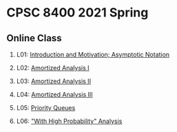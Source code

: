 # CPSC 8400 2021 Spring

## Online Class

1. L01: [Introduction and Motivation; Asymptotic Notation](https://clemson.zoom.us/rec/play/-9ZbloVnWAr9kOMXtHg6EwaKZa-OHiK9jabUk-AjkdppZX8XafKxT1IspuOEomZlyVjT16O9Gu591Ohl.0Pf4hyyMsLaeQt7B?continueMode=true&_x_zm_rtaid=DadevCQ7Sb-yC9_il_HAKQ.1611478702725.ad8afddb82028d8eb6247f4c13f1e1f5&_x_zm_rhtaid=114)

1. L02: [Amortized Analysis I](https://clemson.zoom.us/rec/play/mHC67TdIziKnDs30Ym3huCf2xv0reMMwrs4ewIfYvhQaWWACzqQFuLQpAMC48TP3CqBpXNtBbbvmpstS.n8PR1WIOUx_JzYDf?continueMode=true&_x_zm_rtaid=DadevCQ7Sb-yC9_il_HAKQ.1611478702725.ad8afddb82028d8eb6247f4c13f1e1f5&_x_zm_rhtaid=114)

1. L03: [Amortized Analysis II](https://clemson.zoom.us/rec/play/2xtpuXaUhq2eJsDAesrOP6ELVo-A5GubKs9zuzRkYyg2e6pa5KDjQrFhr3heUo5V6RIbgKovMS-u2rk.t35KCobMrsS7h_gp?continueMode=true&_x_zm_rtaid=DadevCQ7Sb-yC9_il_HAKQ.1611478702725.ad8afddb82028d8eb6247f4c13f1e1f5&_x_zm_rhtaid=114)

1. L04: [Amortized Analysis III](https://clemson.zoom.us/rec/play/IlScJHh_22fck6QQ9_SB890hbxo0DjKX3Aog7243iGYredJe_rKM5PLWRL0u_Hp3DAqpQAG9KGcBSkWu.nnmH1546LudpegRX?continueMode=true&_x_zm_rtaid=DadevCQ7Sb-yC9_il_HAKQ.1611478702725.ad8afddb82028d8eb6247f4c13f1e1f5&_x_zm_rhtaid=114)

1. L05: [Priority Queues](https://clemson.zoom.us/rec/play/x3VbVq3X2tvfuQy3yOOEVlUnexpkKHPzhOWvI-mqpUa0q-xRj4Mh3UBcHMvvVA4jkZetw2HAtnrE0HUX.m1cEX_LuwUhmhqBX?continueMode=true&_x_zm_rtaid=DadevCQ7Sb-yC9_il_HAKQ.1611478702725.ad8afddb82028d8eb6247f4c13f1e1f5&_x_zm_rhtaid=114)

1. L06: ["With High Probability" Analysis](https://clemson.zoom.us/rec/play/TXEr1fsSLWPlz6qAvsDSDWjqvr2jzpVMQhqoZiXVjez-DLiOD1Cg7NFNOW79pZ4xiazMgmLlPD9XHlq_.AfIrU1lz7O_k1gaq?continueMode=true&_x_zm_rtaid=dY6EcEtIQbqjUbwTXmEQPQ.1611902583522.c030cd041123641dde33508f6b6fb27f&_x_zm_rhtaid=759)

